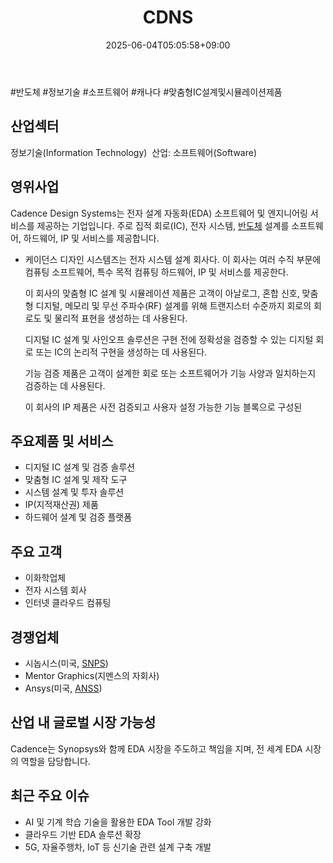 ﻿---
title: "CDNS"
date: 2025-06-04T05:05:58+09:00
lastmod: 2025-06-04T05:05:58+09:00
type: docs
sidebar:
  open: true
weight: 184
---
<div style="display:none">
  <meta property="article:published_time" content="2025-06-03T20:05:58Z" />
  <meta property="article:modified_time" content="2025-06-03T20:05:58Z" />
</div>
#반도체 #정보기술 #소프트웨어 #캐나다 #맞춤형IC설계및시뮬레이션제품

## 산업섹터

정보기술(Information Technology) 
산업: 소프트웨어(Software)  

## 영위사업

Cadence Design Systems는 전자 설계 자동화(EDA) 소프트웨어 및 엔지니어링 서비스를 제공하는 기업입니다. 주로 집적 회로(IC), 전자 시스템, [반도체](/industry-study/반도체/) 설계를 소프트웨어, 하드웨어, IP 및 서비스를 제공합니다.

- 케이던스 디자인 시스템즈는 전자 시스템 설계 회사다. 이 회사는 여러 수직 부문에 컴퓨팅 소프트웨어, 특수 목적 컴퓨팅 하드웨어, IP 및 서비스를 제공한다.  
  
  이 회사의 맞춤형 IC 설계 및 시뮬레이션 제품은 고객이 아날로그, 혼합 신호, 맞춤형 디지털, 메모리 및 무선 주파수(RF) 설계를 위해 트랜지스터 수준까지 회로의 회로도 및 물리적 표현을 생성하는 데 사용된다.  
  
  디지털 IC 설계 및 사인오프 솔루션은 구현 전에 정확성을 검증할 수 있는 디지털 회로 또는 IC의 논리적 구현을 생성하는 데 사용된다.  
  
  기능 검증 제품은 고객이 설계한 회로 또는 소프트웨어가 기능 사양과 일치하는지 검증하는 데 사용된다.  
  
  이 회사의 IP 제품은 사전 검증되고 사용자 설정 가능한 기능 블록으로 구성된

## 주요제품 및 서비스

- 디지털 IC 설계 및 검증 솔루션
- 맞춤형 IC 설계 및 제작 도구
- 시스템 설계 및 투자 솔루션
- IP(지적재산권) 제품
- 하드웨어 설계 및 검증 플랫폼

## 주요 고객

- 이화학업체
- 전자 시스템 회사
- 인터넷 클라우드 컴퓨팅

## 경쟁업체

- 시놉시스(미국, [SNPS](/company-analysis/snps/))
- Mentor Graphics(지멘스의 자회사)
- Ansys(미국, [ANSS](/company-analysis/anss/))

## 산업 내 글로벌 시장 가능성

Cadence는 Synopsys와 함께 EDA 시장을 주도하고 책임을 지며, 전 세계 EDA 시장의 역할을 담당합니다.

## 최근 주요 이슈

- AI 및 기계 학습 기술을 활용한 EDA Tool 개발 강화
- 클라우드 기반 EDA 솔루션 확장
- 5G, 자율주행차, IoT 등 신기술 관련 설계 구축 개발
